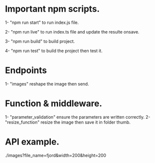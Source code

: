 # Important npm scripts.

1- "npm run start" to run index.js file.

2- "npm run live" to run index.ts file and update the resulte onsave.

3- "npm run build" to build project.

4- "npm run test" to build the project then test it.

# Endpoints

1- "images" reshape the image then send.

# Function & middleware.

1- "parameter_validation" ensure the parameters are written correctly.
2- "resize_function" resize the image then save it in folder thumb.

# API example.

./images?file_name=fjord&width=200&height=200
